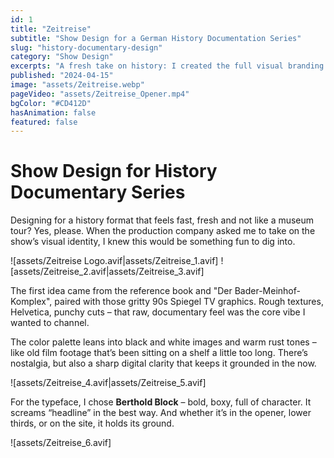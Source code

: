 ```yaml
---
id: 1
title: "Zeitreise"
subtitle: "Show Design for a German History Documentation Series"
slug: "history-documentary-design"
category: "Show Design"
excerpts: "A fresh take on history: I created the full visual branding for a new TV show – blending retro vibes, bold typography, and a color palette inspired by aged film reels."
published: "2024-04-15"
image: "assets/Zeitreise.webp"
pageVideo: "assets/Zeitreise_Opener.mp4"
bgColor: "#CD412D"
hasAnimation: false
featured: false
---
```


# Show Design for History Documentary Series

Designing for a history format that feels fast, fresh and not like a museum tour? Yes, please. When the production company asked me to take on the show’s visual identity, I knew this would be something fun to dig into.

![assets/Zeitreise Logo.avif|assets/Zeitreise_1.avif]
![assets/Zeitreise_2.avif|assets/Zeitreise_3.avif]

The first idea came from the reference book and "Der Bader-Meinhof-Komplex", paired with those gritty 90s Spiegel TV graphics. Rough textures, Helvetica, punchy cuts – that raw, documentary feel was the core vibe I wanted to channel.

The color palette leans into black and white images and warm rust tones – like old film footage that’s been sitting on a shelf a little too long. There’s nostalgia, but also a sharp digital clarity that keeps it grounded in the now.

![assets/Zeitreise_4.avif|assets/Zeitreise_5.avif]

For the typeface, I chose **Berthold Block** – bold, boxy, full of character. It screams “headline” in the best way. And whether it’s in the opener, lower thirds, or on the site, it holds its ground.

![assets/Zeitreise_6.avif]
